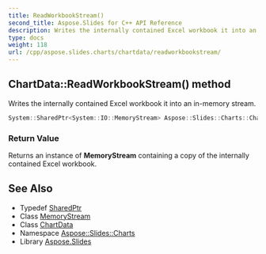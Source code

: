 ```yaml
---
title: ReadWorkbookStream()
second_title: Aspose.Slides for C++ API Reference
description: Writes the internally contained Excel workbook it into an in-memory stream.
type: docs
weight: 118
url: /cpp/aspose.slides.charts/chartdata/readworkbookstream/
---
```

## ChartData::ReadWorkbookStream() method


Writes the internally contained Excel workbook it into an in-memory stream.

```cpp
System::SharedPtr<System::IO::MemoryStream> Aspose::Slides::Charts::ChartData::ReadWorkbookStream() override
```


### Return Value

Returns an instance of **MemoryStream** containing a copy of the internally contained Excel workbook.

## See Also

* Typedef [SharedPtr](../../system/sharedptr/)
* Class [MemoryStream](../../system.io/memorystream/)
* Class [ChartData](./)
* Namespace [Aspose::Slides::Charts](../)
* Library [Aspose.Slides](../../)